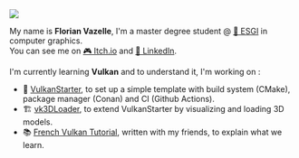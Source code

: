 <img src="https://img.itch.zone/aW1nLzIxMTYwMTMucG5n/original/CEpx2n.png">

My name is __Florian Vazelle__, I'm a master degree student @ [🏫 ESGI](https://www.esgi.fr/) in computer graphics.  
You can see me on [🎮 Itch.io](http://florianvazelle.itch.io/) and [👔 LinkedIn](https://linkedin.com/in/florianvazelle).

I'm currently learning __Vulkan__ and to understand it, I'm working on :
- 🔭 [VulkanStarter](https://github.com/florianvazelle/VulkanStarter/), to set up a simple template with build system (CMake), package manager (Conan) and CI (Github Actions).
- 🏗️ [vk3DLoader](https://github.com/florianvazelle/vk3DLoader/), to extend VulkanStarter by visualizing and loading 3D models.
- 📚 [French Vulkan Tutorial](https://fyc-vulkan-equipe-7.gitbook.io/fyc-vulkan/), written with my friends, to explain what we learn.

<!--
**florianvazelle/florianvazelle** is a ✨ _special_ ✨ repository because its `README.md` (this file) appears on your GitHub profile.

Here are some ideas to get you started:

- 🔭 I’m currently working on ...
- 🌱 I’m currently learning ...
- 👯 I’m looking to collaborate on ...
- 🤔 I’m looking for help with ...
- 💬 Ask me about ...
- 📫 How to reach me: ...
- 😄 Pronouns: ...
- ⚡ Fun fact: ...
-->
